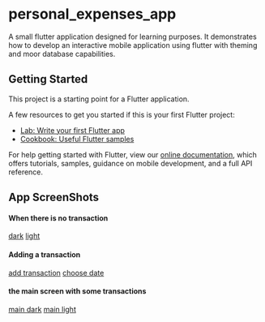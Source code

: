 # personal_expenses_app

A small flutter application designed for learning purposes. 
It demonstrates how to develop an interactive mobile application using flutter with theming and moor database capabilities.

## Getting Started

This project is a starting point for a Flutter application.

A few resources to get you started if this is your first Flutter project:

- [Lab: Write your first Flutter app](https://flutter.dev/docs/get-started/codelab)
- [Cookbook: Useful Flutter samples](https://flutter.dev/docs/cookbook)

For help getting started with Flutter, view our
[online documentation](https://flutter.dev/docs), which offers tutorials,
samples, guidance on mobile development, and a full API reference.

## App ScreenShots
#### When there is no transaction
[dark](./screenshots/no_transaction_dark.png)   [light](./screenshots/no_transaction_light.png)

#### Adding a transaction 
[add transaction](./screenshots/add_transaction.png)    [choose date](./screenshots/add_date.png)

#### the main screen with some transactions 
[main dark](./screenshots/main_dark.png)    [main light](./screenshots/main_light.png)